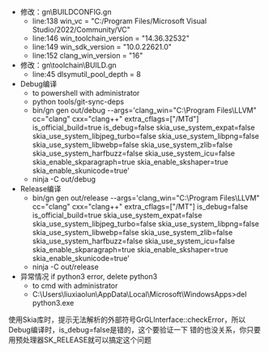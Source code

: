 - 修改：gn\BUILDCONFIG.gn
  - line:138  win_vc = "C:/Program Files/Microsoft Visual Studio/2022/Community/VC"
  - line:146  win_toolchain_version = "14.36.32532"
  - line:149  win_sdk_version = "10.0.22621.0"
  - line:152  clang_win_version = "16"
- 修改：gn\toolchain\BUILD.gn
  - line:45  dlsymutil_pool_depth = 8 
- Debug编译
  - to powershell with administrator
  - python tools/git-sync-deps
  - bin/gn gen out/debug --args='clang_win=\"C:\Program Files\LLVM\" cc=\"clang\" cxx=\"clang++\" extra_cflags=[\"/MTd\"] is_official_build=true is_debug=false skia_use_system_expat=false skia_use_system_libjpeg_turbo=false skia_use_system_libpng=false skia_use_system_libwebp=false skia_use_system_zlib=false skia_use_system_harfbuzz=false skia_use_system_icu=false skia_enable_skparagraph=true skia_enable_skshaper=true skia_enable_skunicode=true'
  - ninja -C out/debug
- Release编译
  - bin/gn gen out/release --args='clang_win=\"C:\Program Files\LLVM\" cc=\"clang\" cxx=\"clang++\" extra_cflags=[\"/MT\"] is_debug=false is_official_build=true skia_use_system_expat=false skia_use_system_libjpeg_turbo=false skia_use_system_libpng=false skia_use_system_libwebp=false skia_use_system_zlib=false skia_use_system_harfbuzz=false skia_use_system_icu=false skia_enable_skparagraph=true skia_enable_skshaper=true skia_enable_skunicode=true'
  - ninja -C out/release 
- 异常情况 if python3 error, delete python3
  - to cmd with administrator
  - C:\Users\liuxiaolun\AppData\Local\Microsoft\WindowsApps>del python3.exe





使用Skia库时，提示无法解析的外部符号GrGLInterface::checkError，所以Debug编译时，is_debug=false是错的，这个要验证一下
错的也没关系，你只要用预处理器SK_RELEASE就可以搞定这个问题

